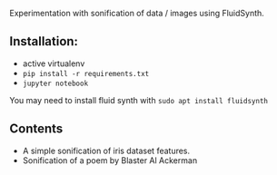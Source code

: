 Experimentation with sonification of data / images using FluidSynth.

## Installation:

* active virtualenv
* `pip install -r requirements.txt`
* `jupyter notebook`

You may need to install fluid synth with
`sudo apt install fluidsynth`

## Contents

* A simple sonification of iris dataset features.
* Sonification of a poem by Blaster Al Ackerman 
